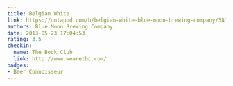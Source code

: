 ```yaml
---
title: Belgian White
link: https://untappd.com/b/belgian-white-blue-moon-brewing-company/3839
authors: Blue Moon Brewing Company
date: 2013-05-23 17:04:53
rating: 3.5
checkin:
  name: The Book Club
  link: http://www.wearetbc.com/
badges:
- Beer Connoisseur
---
```

